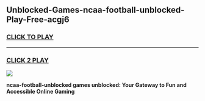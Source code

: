 
## Unblocked-Games-ncaa-football-unblocked-Play-Free-acgj6
<h3>
<a href="https://premium76.site?title=ncaa-football-unblocked&ref=23A">CLICK TO PLAY</a></h3>
<hr>

<h3>
<a href="https://premium76.site?title=ncaa-football-unblocked&ref=23A">CLICK 2 PLAY</a>
  
</h3>

<a href="https://premium76.site?title=ncaa-football-unblocked&ref=23A"><img src="https://clearcache.store/games.png"></a>


**ncaa-football-unblocked games unblocked: Your Gateway to Fun and Accessible Online Gaming**
